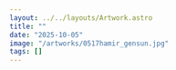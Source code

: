 ```yaml
---
layout: ../../layouts/Artwork.astro
title: ""
date: "2025-10-05"
image: "/artworks/0517hamir_gensun.jpg"
tags: []
---
```


